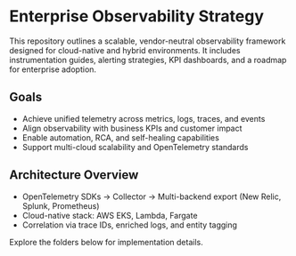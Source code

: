 # Enterprise Observability Strategy

This repository outlines a scalable, vendor-neutral observability framework designed for cloud-native and hybrid environments. It includes instrumentation guides, alerting strategies, KPI dashboards, and a roadmap for enterprise adoption.

## Goals
- Achieve unified telemetry across metrics, logs, traces, and events
- Align observability with business KPIs and customer impact
- Enable automation, RCA, and self-healing capabilities
- Support multi-cloud scalability and OpenTelemetry standards

## Architecture Overview
- OpenTelemetry SDKs → Collector → Multi-backend export (New Relic, Splunk, Prometheus)
- Cloud-native stack: AWS EKS, Lambda, Fargate
- Correlation via trace IDs, enriched logs, and entity tagging

Explore the folders below for implementation details.

